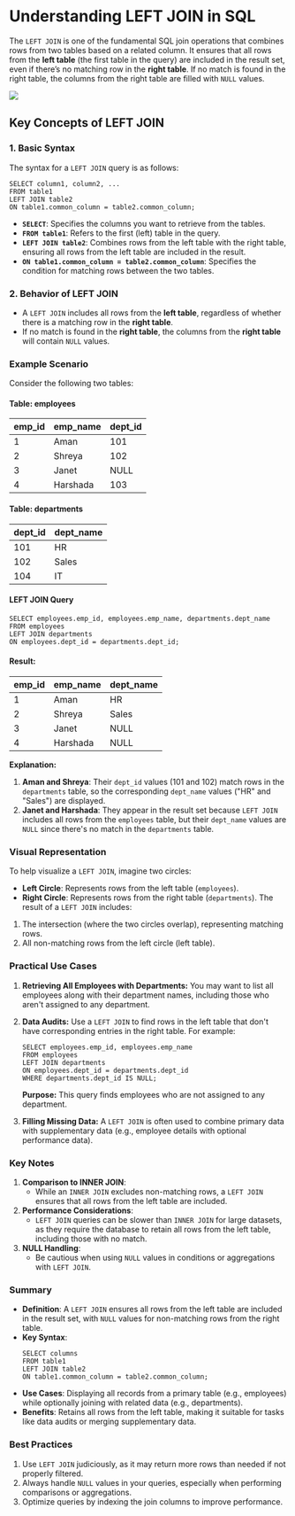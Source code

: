 # Understanding LEFT JOIN in SQL
The `LEFT JOIN` is one of the fundamental SQL join operations that combines rows from two tables based on a related column. It ensures that all rows from the **left table** (the first table in the query) are included in the result set, even if there’s no matching row in the **right table**. If no match is found in the right table, the columns from the right table are filled with `NULL` values.

[![](https://markdown-videos-api.jorgenkh.no/youtube/za4XygGkw-s)](https://youtu.be/za4XygGkw-s)

## Key Concepts of LEFT JOIN

### 1. Basic Syntax
The syntax for a `LEFT JOIN` query is as follows:
```
SELECT column1, column2, ...
FROM table1
LEFT JOIN table2
ON table1.common_column = table2.common_column;
```
- **`SELECT`**: Specifies the columns you want to retrieve from the tables.
- **`FROM table1`**: Refers to the first (left) table in the query.
- **`LEFT JOIN table2`**: Combines rows from the left table with the right table, ensuring all rows from the left table are included in the result.
- **`ON table1.common_column = table2.common_column`**: Specifies the condition for matching rows between the two tables.

### 2. Behavior of LEFT JOIN
- A `LEFT JOIN` includes all rows from the **left table**, regardless of whether there is a matching row in the **right table**.
- If no match is found in the **right table**, the columns from the **right table** will contain `NULL` values.

### Example Scenario

Consider the following two tables:

#### Table: employees
| emp_id | emp_name  | dept_id |
|--------|-----------|---------|
| 1      | Aman     | 101     |
| 2      | Shreya       | 102     |
| 3      | Janet   | NULL    |
| 4      | Harshada     | 103     |

#### Table: departments
| dept_id | dept_name   |
|---------|-------------|
| 101     | HR          |
| 102     | Sales       |
| 104     | IT          |

#### LEFT JOIN Query
```
SELECT employees.emp_id, employees.emp_name, departments.dept_name
FROM employees
LEFT JOIN departments
ON employees.dept_id = departments.dept_id;
```

#### Result:
| emp_id | emp_name  | dept_name   |
|--------|-----------|-------------|
| 1      | Aman     | HR          |
| 2      | Shreya       | Sales       |
| 3      | Janet   | NULL        |
| 4      | Harshada     | NULL        |

**Explanation:**
1. **Aman and Shreya**: Their `dept_id` values (101 and 102) match rows in the `departments` table, so the corresponding `dept_name` values ("HR" and "Sales") are displayed.
2. **Janet and Harshada**: They appear in the result set because `LEFT JOIN` includes all rows from the `employees` table, but their `dept_name` values are `NULL` since there's no match in the `departments` table.

### Visual Representation
To help visualize a `LEFT JOIN`, imagine two circles:
- **Left Circle**: Represents rows from the left table (`employees`).
- **Right Circle**: Represents rows from the right table (`departments`).
The result of a `LEFT JOIN` includes:
1. The intersection (where the two circles overlap), representing matching rows.
2. All non-matching rows from the left circle (left table).

### Practical Use Cases

1. **Retrieving All Employees with Departments:**
   You may want to list all employees along with their department names, including those who aren't assigned to any department.

2. **Data Audits:**
   Use a `LEFT JOIN` to find rows in the left table that don't have corresponding entries in the right table. For example:
   ```
   SELECT employees.emp_id, employees.emp_name
   FROM employees
   LEFT JOIN departments
   ON employees.dept_id = departments.dept_id
   WHERE departments.dept_id IS NULL;
   ```
   **Purpose:** This query finds employees who are not assigned to any department.

3. **Filling Missing Data:**
   A `LEFT JOIN` is often used to combine primary data with supplementary data (e.g., employee details with optional performance data).

### **Key Notes**
1. **Comparison to INNER JOIN**:
   - While an `INNER JOIN` excludes non-matching rows, a `LEFT JOIN` ensures that all rows from the left table are included.
2. **Performance Considerations**:
   - `LEFT JOIN` queries can be slower than `INNER JOIN` for large datasets, as they require the database to retain all rows from the left table, including those with no match.
3. **NULL Handling**:
   - Be cautious when using `NULL` values in conditions or aggregations with `LEFT JOIN`.

### **Summary**
- **Definition**: A `LEFT JOIN` ensures all rows from the left table are included in the result set, with `NULL` values for non-matching rows from the right table.
- **Key Syntax**:
   ```
   SELECT columns
   FROM table1
   LEFT JOIN table2
   ON table1.common_column = table2.common_column;
   ```
- **Use Cases**: Displaying all records from a primary table (e.g., employees) while optionally joining with related data (e.g., departments).
- **Benefits**: Retains all rows from the left table, making it suitable for tasks like data audits or merging supplementary data.

### **Best Practices**
1. Use `LEFT JOIN` judiciously, as it may return more rows than needed if not properly filtered.
2. Always handle `NULL` values in your queries, especially when performing comparisons or aggregations.
3. Optimize queries by indexing the join columns to improve performance.